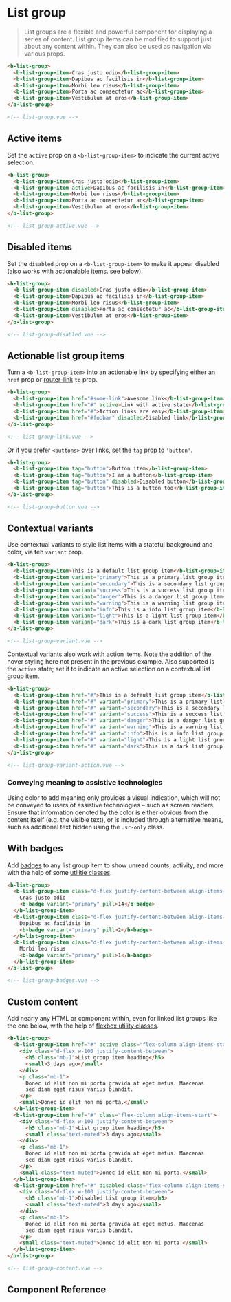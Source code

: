 # List group

> List groups are a flexible and powerful component for displaying a series of content.
List group items can be modified to support just about any content within.
They can also be used as navigation via various props.

```html
<b-list-group>
  <b-list-group-item>Cras justo odio</b-list-group-item>
  <b-list-group-item>Dapibus ac facilisis in</b-list-group-item>
  <b-list-group-item>Morbi leo risus</b-list-group-item>
  <b-list-group-item>Porta ac consectetur ac</b-list-group-item>
  <b-list-group-item>Vestibulum at eros</b-list-group-item>
</b-list-group>

<!-- list-group.vue -->
```


## Active items
Set the `active` prop on a `<b-list-group-item>` to indicate the current active selection.

```html
<b-list-group>
  <b-list-group-item>Cras justo odio</b-list-group-item>
  <b-list-group-item active>Dapibus ac facilisis in</b-list-group-item>
  <b-list-group-item>Morbi leo risus</b-list-group-item>
  <b-list-group-item>Porta ac consectetur ac</b-list-group-item>
  <b-list-group-item>Vestibulum at eros</b-list-group-item>
</b-list-group>

<!-- list-group-active.vue -->
```


## Disabled items
Set the `disabled` prop on a `<b-list-group-item>` to make it appear disabled (also works
with actionalable items. see below).

```html
<b-list-group>
  <b-list-group-item disabled>Cras justo odio</b-list-group-item>
  <b-list-group-item>Dapibus ac facilisis in</b-list-group-item>
  <b-list-group-item>Morbi leo risus</b-list-group-item>
  <b-list-group-item disabled>Porta ac consectetur ac</b-list-group-item>
  <b-list-group-item>Vestibulum at eros</b-list-group-item>
</b-list-group>

<!-- list-group-disabled.vue -->
```


## Actionable list group items
Turn a `<b-list-group-item>` into an actionable link by specifying either an
`href` prop or [router-link](/dics/reference/router-links) `to` prop.

```html
<b-list-group>
  <b-list-group-item href="#some-link">Awesome link</b-list-group-item>
  <b-list-group-item href="#" active>Link with active state</b-list-group-item>
  <b-list-group-item href="#">Action links are easy</b-list-group-item>
  <b-list-group-item href="#foobar" disabled>Disabled link</b-list-group-item>
</b-list-group>

<!-- list-group-link.vue -->
```

Or if you prefer `<buttons>` over links, set the `tag` prop to `'button'`.

```html
<b-list-group>
  <b-list-group-item tag="button">Button item</b-list-group-item>
  <b-list-group-item tag="button">I am a button</b-list-group-item>
  <b-list-group-item tag="button" disabled>Disabled button</b-list-group-item>
  <b-list-group-item tag="button">This is a button too</b-list-group-item>
</b-list-group>

<!-- list-group-button.vue -->
```


## Contextual variants
Use contextual variants to style list items with a stateful background and color, via
teh `variant` prop.

```html
<b-list-group>
  <b-list-group-item>This is a default list group item</b-list-group-item>
  <b-list-group-item variant="primary">This is a primary list group item</b-list-group-item>
  <b-list-group-item variant="secondary">This is a secondary list group item</b-list-group-item>
  <b-list-group-item variant="success">This is a success list group item</b-list-group-item>
  <b-list-group-item variant="danger">This is a danger list group item</b-list-group-item>
  <b-list-group-item variant="warning">This is a warning list group item</b-list-group-item>
  <b-list-group-item variant="info">This is a info list group item</b-list-group-item>
  <b-list-group-item variant="light">This is a light list group item</b-list-group-item>
  <b-list-group-item variant="dark">This is a dark list group item</b-list-group-item>
</b-list-group>

<!-- list-group-variant.vue -->
```

Contextual variants also work with action items. Note the addition of the hover styling
here not present in the previous example. Also supported is the `active` state; set it to
indicate an active selection on a contextual list group item.

```html
<b-list-group>
  <b-list-group-item href="#">This is a default list group item</b-list-group-item>
  <b-list-group-item href="#" variant="primary">This is a primary list group item</b-list-group-item>
  <b-list-group-item href="#" variant="secondary">This is a secondary list group item</b-list-group-item>
  <b-list-group-item href="#" variant="success">This is a success list group item</b-list-group-item>
  <b-list-group-item href="#" variant="danger">This is a danger list group item</b-list-group-item>
  <b-list-group-item href="#" variant="warning">This is a warning list group item</b-list-group-item>
  <b-list-group-item href="#" variant="info">This is a info list group item</b-list-group-item>
  <b-list-group-item href="#" variant="light">This is a light list group item</b-list-group-item>
  <b-list-group-item href="#" variant="dark">This is a dark list group item</b-list-group-item>
</b-list-group>

<!-- list-group-variant-action.vue -->
```

### Conveying meaning to assistive technologies
Using color to add meaning only provides a visual indication, which will not be conveyed to users
of assistive technologies – such as screen readers. Ensure that information denoted by the color
is either obvious from the content itself (e.g. the visible text), or is included through alternative
means, such as additional text hidden using the `.sr-only` class.


## With badges
Add [badges](/docs/components/badge) to any list group item to show unread counts, activity, and
more with the help of some [utilitie classes](http://getbootstrap.com/docs/4.0/utilities/flex/).

```html
<b-list-group>
  <b-list-group-item class="d-flex justify-content-between align-items-center">
    Cras justo odio
    <b-badge variant="primary" pill>14</b-badge>
  </b-list-group-item>
  <b-list-group-item class="d-flex justify-content-between align-items-center">
    Dapibus ac facilisis in
    <b-badge variant="primary" pill>2</b-badge>
  </b-list-group-item>
  <b-list-group-item class="d-flex justify-content-between align-items-center">
    Morbi leo risus
    <b-badge variant="primary" pill>1</b-badge>
  </b-list-group-item>
</b-list-group>

<!-- list-group-badges.vue -->
```


## Custom content
Add nearly any HTML or component within, even for linked list groups like the one below, with
the help of [flexbox utility classes](http://getbootstrap.com/docs/4.0/utilities/flex/).

```html
<b-list-group>
  <b-list-group-item href="#" active class="flex-column align-items-start">
    <div class="d-flex w-100 justify-content-between">
      <h5 class="mb-1">List group item heading</h5>
      <small>3 days ago</small>
    </div>
    <p class="mb-1">
      Donec id elit non mi porta gravida at eget metus. Maecenas
      sed diam eget risus varius blandit.
    </p>
    <small>Donec id elit non mi porta.</small>
  </b-list-group-item>
  <b-list-group-item href="#" class="flex-column align-items-start">
    <div class="d-flex w-100 justify-content-between">
      <h5 class="mb-1">List group item heading</h5>
      <small class="text-muted">3 days ago</small>
    </div>
    <p class="mb-1">
      Donec id elit non mi porta gravida at eget metus. Maecenas
      sed diam eget risus varius blandit.
    </p>
    <small class="text-muted">Donec id elit non mi porta.</small>
  </b-list-group-item>
  <b-list-group-item href="#" disabled class="flex-column align-items-start">
    <div class="d-flex w-100 justify-content-between">
      <h5 class="mb-1">Disabled List group item</h5>
      <small class="text-muted">3 days ago</small>
    </div>
    <p class="mb-1">
      Donec id elit non mi porta gravida at eget metus. Maecenas
      sed diam eget risus varius blandit.
    </p>
    <small class="text-muted">Donec id elit non mi porta.</small>
  </b-list-group-item>
</b-list-group>

<!-- list-group-content.vue -->
```

## Component Reference
